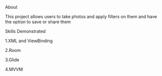 About

This project allows users to take photos and apply filters on them and have the option to save or share them


Skills Demonstrated

1.XML and ViewBinding

2.Room

3.Glide

4.MVVM
